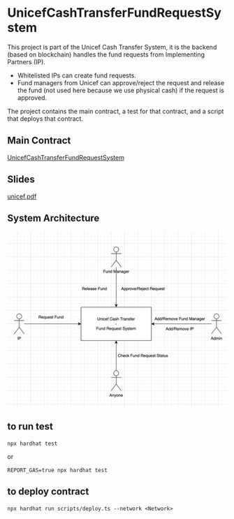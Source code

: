 # UnicefCashTransferFundRequestSystem

This project is part of the Unicef Cash Transfer System, it is the backend (based on blockchain) handles the fund requests from Implementing Partners (IP).  
- Whitelisted IPs can create fund requests.  
- Fund managers from Unicef can approve/reject the request and release the fund (not used here because we use physical 
cash) if the request is approved.

The project contains the main contract, a test for that contract, and a script that deploys that contract.

## Main Contract
[UnicefCashTransferFundRequestSystem](./contracts/UnicefCashTransferFundRequestSystem.sol)

## Slides
[unicef.pdf](./unicef.pdf)

## System Architecture
![diagram.png](./diagram.png)



## to run test
```shell
npx hardhat test
```
or
```shell
REPORT_GAS=true npx hardhat test
```

## to deploy contract
```shell
npx hardhat run scripts/deploy.ts --network <Network>
```
